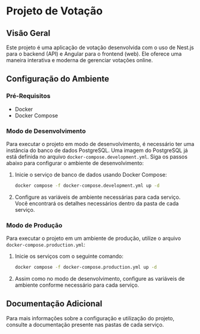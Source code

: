 # Projeto de Votação

## Visão Geral

Este projeto é uma aplicação de votação desenvolvida com o uso de Nest.js para o backend (API) e Angular para o frontend (web). Ele oferece uma maneira interativa e moderna de gerenciar votações online.

## Configuração do Ambiente

### Pré-Requisitos

- Docker
- Docker Compose

### Modo de Desenvolvimento

Para executar o projeto em modo de desenvolvimento, é necessário ter uma instância do banco de dados PostgreSQL. Uma imagem do PostgreSQL já está definida no arquivo `docker-compose.development.yml`. Siga os passos abaixo para configurar o ambiente de desenvolvimento:

1. Inicie o serviço de banco de dados usando Docker Compose:

   ```sh
   docker compose -f docker-compose.development.yml up -d
   ```

2. Configure as variáveis de ambiente necessárias para cada serviço. Você encontrará os detalhes necessários dentro da pasta de cada serviço.

### Modo de Produção

Para executar o projeto em um ambiente de produção, utilize o arquivo `docker-compose.production.yml`:

1. Inicie os serviços com o seguinte comando:

   ```sh
   docker compose -f docker-compose.production.yml up -d
   ```

2. Assim como no modo de desenvolvimento, configure as variáveis de ambiente conforme necessário para cada serviço.

## Documentação Adicional

Para mais informações sobre a configuração e utilização do projeto, consulte a documentação presente nas pastas de cada serviço.
